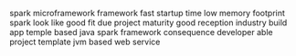 spark microframework framework fast startup time low memory footprint spark look like good fit due project maturity good reception industry build app temple based java spark framework consequence developer able project template jvm based web service
